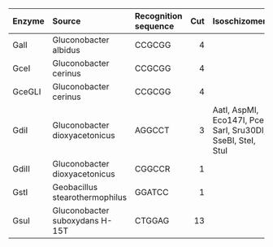 | Enzyme   | Source                         | Recognition sequence   |   Cut | Isoschizomers                                                |
|:---------|:-------------------------------|:-----------------------|------:|:-------------------------------------------------------------|
| GalI     | Gluconobacter albidus          | CCGCGG                 |     4 |                                                              |
| GceI     | Gluconobacter cerinus          | CCGCGG                 |     4 |                                                              |
| GceGLI   | Gluconobacter cerinus          | CCGCGG                 |     4 |                                                              |
| GdiI     | Gluconobacter dioxyacetonicus  | AGGCCT                 |     3 | AatI, AspMI, Eco147I, PceI, SarI, Sru30DI, SseBI, SteI, StuI |
| GdiII    | Gluconobacter dioxyacetonicus  | CGGCCR                 |     1 |                                                              |
| GstI     | Geobacillus stearothermophilus | GGATCC                 |     1 |                                                              |
| GsuI     | Gluconobacter suboxydans H-15T | CTGGAG                 |    13 |                                                              |